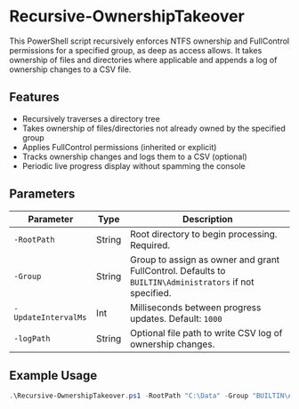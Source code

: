 # Recursive-OwnershipTakeover

This PowerShell script recursively enforces NTFS ownership and FullControl permissions for a specified group, as deep as access allows. It takes ownership of files and directories where applicable and appends a log of ownership changes to a CSV file.

## Features

- Recursively traverses a directory tree
- Takes ownership of files/directories not already owned by the specified group
- Applies FullControl permissions (inherited or explicit)
- Tracks ownership changes and logs them to a CSV (optional)
- Periodic live progress display without spamming the console

## Parameters

| Parameter         | Type    | Description |
|------------------|---------|-------------|
| `-RootPath`       | String  | Root directory to begin processing. Required. |
| `-Group`          | String  | Group to assign as owner and grant FullControl. Defaults to `BUILTIN\Administrators` if not specified. |
| `-UpdateIntervalMs` | Int | Milliseconds between progress updates. Default: `1000` |
| `-logPath`        | String  | Optional file path to write CSV log of ownership changes. |

## Example Usage

```powershell
.\Recursive-OwnershipTakeover.ps1 -RootPath "C:\Data" -Group "BUILTIN\Administrators" -logPath "C:\Logs\OwnershipChanges.csv"
